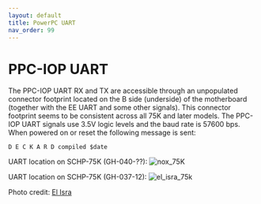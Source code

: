 ```yaml
---
layout: default
title: PowerPC UART
nav_order: 99
---
```


# PPC-IOP UART

The PPC-IOP UART RX and TX are accessible through an unpopulated connector footprint located on the B side (underside) of the motherboard (together with the EE UART and some other signals). This connector footprint seems to be consistent across all 75K and later models. The PPC-IOP UART signals use 3.5V logic levels and the baud rate is 57600 bps. When powered on or reset the following message is sent:

```
D E C K A R D compiled $date
```

UART location on SCHP-75K (GH-040-??):
![nox_75K](https://github.com/qnox32/PPC-IOP/assets/123997012/966b0516-266d-4504-8871-a3fbcb9a1aa4)


UART location on SCHP-75K (GH-037-12):
![el_isra_75k](https://github.com/qnox32/PPC-IOP/assets/123997012/978b56cb-d2df-444b-9fc7-a79a946ff1c1)

Photo credit: [El Isra](https://github.com/israpps)
